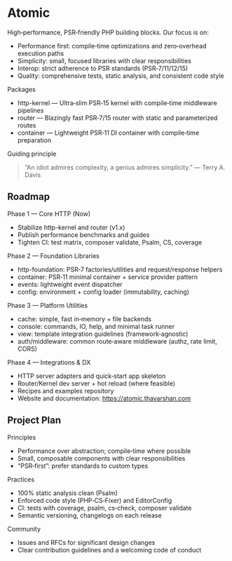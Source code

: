 # Atomic

High‑performance, PSR‑friendly PHP building blocks. Our focus is on:

- Performance first: compile‑time optimizations and zero‑overhead execution paths
- Simplicity: small, focused libraries with clear responsibilities
- Interop: strict adherence to PSR standards (PSR‑7/11/12/15)
- Quality: comprehensive tests, static analysis, and consistent code style

Packages

- http-kernel — Ultra‑slim PSR‑15 kernel with compile‑time middleware pipelines
- router — Blazingly fast PSR‑7/15 router with static and parameterized routes
- container — Lightweight PSR‑11 DI container with compile‑time preparation

Guiding principle
> “An idiot admires complexity, a genius admires simplicity.” — Terry A. Davis

## Roadmap

Phase 1 — Core HTTP (Now)

- Stabilize http-kernel and router (v1.x)
- Publish performance benchmarks and guides
- Tighten CI: test matrix, composer validate, Psalm, CS, coverage

Phase 2 — Foundation Libraries

- http-foundation: PSR‑7 factories/utilities and request/response helpers
- container: PSR‑11 minimal container + service provider pattern
- events: lightweight event dispatcher
- config: environment + config loader (immutability, caching)

Phase 3 — Platform Utilities

- cache: simple, fast in‑memory + file backends
- console: commands, IO, help, and minimal task runner
- view: template integration guidelines (framework‑agnostic)
- auth/middleware: common route‑aware middleware (authz, rate limit, CORS)

Phase 4 — Integrations & DX

- HTTP server adapters and quick‑start app skeleton
- Router/Kernel dev server + hot reload (where feasible)
- Recipes and examples repository
- Website and documentation: <https://atomic.thavarshan.com>

## Project Plan

Principles

- Performance over abstraction; compile‑time where possible
- Small, composable components with clear responsibilities
- “PSR‑first”: prefer standards to custom types

Practices

- 100% static analysis clean (Psalm)
- Enforced code style (PHP‑CS‑Fixer) and EditorConfig
- CI: tests with coverage, psalm, cs‑check, composer validate
- Semantic versioning, changelogs on each release

Community

- Issues and RFCs for significant design changes
- Clear contribution guidelines and a welcoming code of conduct
